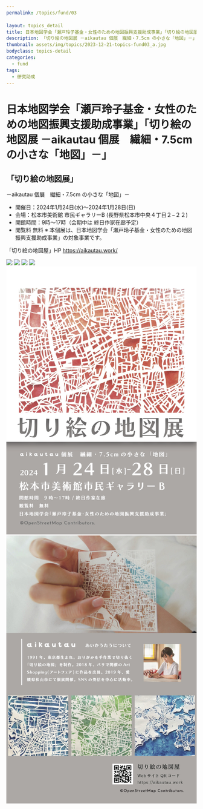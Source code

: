 ```yaml
---
permalink: /topics/fund/03

layout: topics_detail
title: 日本地図学会「瀬戸玲子基金・女性のための地図振興支援助成事業」「切り絵の地図展 －aikautau 個展　繊細・7.5cm の小さな「地図」－」
description: 「切り絵の地図展 －aikautau 個展　繊細・7.5cm の小さな「地図」－」を開催します。
thumbnail: assets/img/topics/2023-12-21-topics-fund03_a.jpg
bodyclass: topics-detail
categories:
  - fund
tags:
  - 研究助成
---
```


# 日本地図学会「瀬戸玲子基金・女性のための地図振興支援助成事業」「切り絵の地図展 －aikautau 個展　繊細・7.5cm の小さな「地図」－」

## 「切り絵の地図展」
－aikautau 個展　繊細・7.5cm の小さな「地図」－

* 開催日：2024年1月24日(水)〜2024年1月28日(日)
* 会場：松本市美術館 市民ギャラリーB (長野県松本市中央４丁目２−２２)
* 開館時間：9時〜17時（会期中は 終日作家在廊予定）
* 閲覧料 無料
※ 本個展は、日本地図学会「瀬戸玲子基金・女性のための地図振興支援助成事業」の対象事業です。

「切り絵の地図屋」HP
https://aikautau.work/

<img src="../../../assets/img/topics/2023-12-21-topics-fund03_a.jpg">
<img src="../../../assets/img/topics/2023-12-21-topics-fund03_b.jpg">

<img src="../../assets/img/topics/2023-12-21-topics-fund03_a.jpg">
<img src="../../assets/img/topics/2023-12-21-topics-fund03_b.jpg">

<img src="../assets/img/topics/2023-12-21-topics-fund03_a.jpg">
<img src="../assets/img/topics/2023-12-21-topics-fund03_b.jpg">

